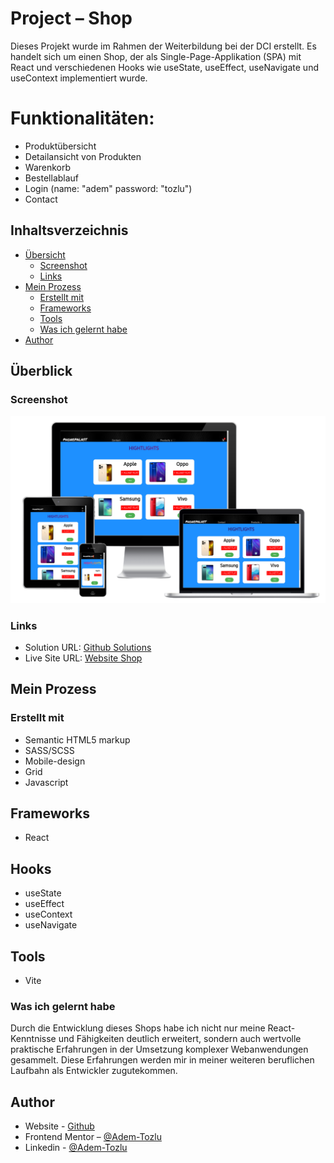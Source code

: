 # Project – Shop
Dieses Projekt wurde im Rahmen der Weiterbildung bei der DCI erstellt. 
Es handelt sich um einen Shop, der als Single-Page-Applikation (SPA) mit React und verschiedenen Hooks wie useState, useEffect, useNavigate und useContext implementiert wurde.

# Funktionalitäten:

- Produktübersicht
- Detailansicht von Produkten
- Warenkorb
- Bestellablauf
- Login (name: "adem" password: "tozlu")
- Contact

## Inhaltsverzeichnis


- [Übersicht](#overview)
  - [Screenshot](#screenshot)
  - [Links](#links)
- [Mein Prozess](#mein-prozess)
  - [Erstellt mit](#erstellt-mit)
  - [Frameworks](#frameworks)
  - [Tools](#tools)
  - [Was ich gelernt habe](#was-ich-gelernt-habe)
- [Author](#author)

## Überblick

### Screenshot

![Screenshot](public/screenshot.png)

### Links

- Solution URL: [Github Solutions](https://github.com/Adem-Tozlu/Project-Shop)
- Live Site URL: [Website Shop](https://project-shop-xi.vercel.app/)

## Mein Prozess

### Erstellt mit

- Semantic HTML5 markup
- SASS/SCSS
- Mobile-design
- Grid
- Javascript

## Frameworks

- React

## Hooks

- useState
- useEffect
- useContext
- useNavigate

## Tools

- Vite

### Was ich gelernt habe

Durch die Entwicklung dieses Shops habe ich nicht nur meine React-Kenntnisse und Fähigkeiten deutlich erweitert, sondern auch wertvolle praktische Erfahrungen in der Umsetzung komplexer Webanwendungen gesammelt.
 Diese Erfahrungen werden mir in meiner weiteren beruflichen Laufbahn als Entwickler zugutekommen.

## Author

- Website - [Github](https://github.com/Adem-Tozlu)
- Frontend Mentor – [@Adem-Tozlu](https://www.frontendmentor.io/profile/Adem-Tozlu)
- Linkedin - [@Adem-Tozlu](https://www.linkedin.com/in/adem-tozlu-8906b52a5)
